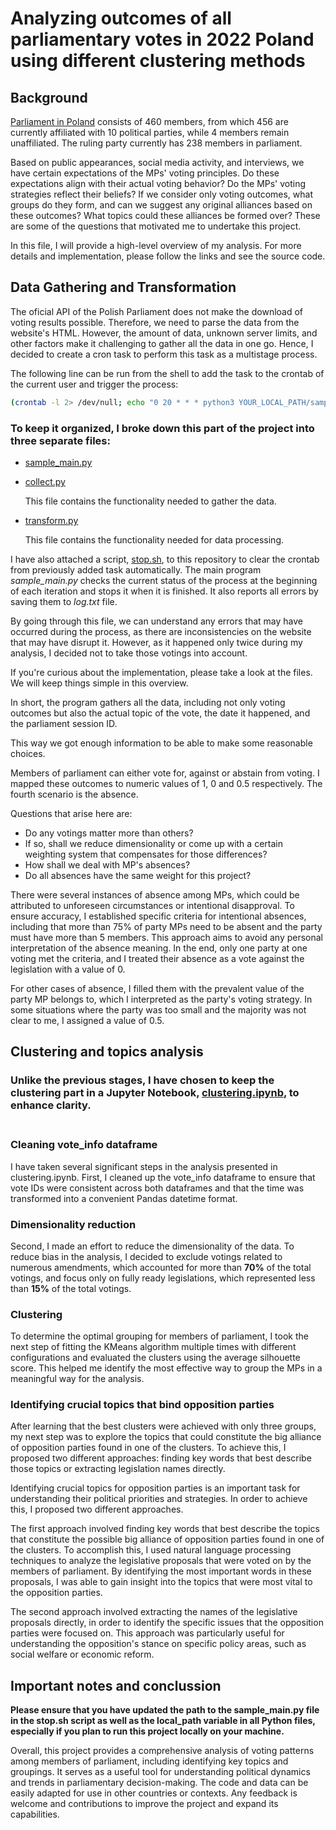 # Analyzing outcomes of all parliamentary votes in 2022 Poland using different clustering methods

## Background

[Parliament in Poland](https://www.sejm.gov.pl/) consists of 460 members, from which 456 are currently affiliated with 10 political parties, while 4 members remain unaffiliated. The ruling party currently has 238 members in parliament.

Based on public appearances, social media activity, and interviews, we have certain expectations of the MPs' voting principles. Do these expectations align with their actual voting behavior? Do the MPs' voting strategies reflect their beliefs? If we consider only voting outcomes, what groups do they form, and can we suggest any original alliances based on these outcomes? What topics could these alliances be formed over? These are some of the questions that motivated me to undertake this project.

In this file, I will provide a high-level overview of my analysis. For more details and implementation, please follow the links and see the source code.

## Data Gathering and Transformation

The oficial API of the Polish Parliament does not make the download of voting results possible. Therefore, we need to parse the data from the website's HTML. However, the amount of data, unknown server limits, and other factors make it challenging to gather all the data in one go. Hence, I decided to create a cron task to perform this task as a multistage process.

The following line can be run from the shell to add the task to the crontab of the current user and trigger the process:

```sh
(crontab -l 2> /dev/null; echo "0 20 * * * python3 YOUR_LOCAL_PATH/sample_main.py >> YOUR_LOCAL_PATH/log.txt") | crontab -
```

### To keep it organized, I broke down this part of the project into three separate files:

- [sample_main.py][1]
- [collect.py][2]

    This file contains the functionality needed to gather the data.
- [transform.py][3]

    This file contains the functionality needed for data processing.

I have also attached a script, [stop.sh][5], to this repository to clear the crontab from previously added task automatically. The main program *sample_main.py* checks the current status of the process at the beginning of each iteration and stops it when it is finished. It also reports all errors by saving them to *log.txt* file.

By going through this file, we can understand any errors that may have occurred during the process, as there are inconsistencies on the website that may have disrupt it. However, as it happened only twice during my analysis, I decided not to take those votings into account.

If you're curious about the implementation, please take a look at the files. We will keep things simple in this overview.

In short, the program gathers all the data, including not only voting outcomes but also the actual topic of the vote, the date it happened, and the parliament session ID.

This way we got enough information to be able to make some reasonable choices.

Members of parliament can either vote for, against or abstain from voting. I mapped these outcomes to numeric values of 1, 0 and 0.5 respectively. The fourth scenario is the absence.

Questions that arise here are:
- Do any votings matter more than others?
- If so, shall we reduce dimensionality or come up with a certain weighting system that compensates for those differences?
- How shall we deal with MP's absences?
- Do all absences have the same weight for this project?

There were several instances of absence among MPs, which could be attributed to unforeseen circumstances or intentional disapproval. To ensure accuracy, I established specific criteria for intentional absences, including that more than 75% of party MPs need to be absent and the party must have more than 5 members. This approach aims to avoid any personal interpretation of the absence meaning. In the end, only one party at one voting met the criteria, and I treated their absence as a vote against the legislation with a value of 0.

For other cases of absence, I filled them with the prevalent value of the party MP belongs to, which I interpreted as the party's voting strategy. In some situations where the party was too small and the majority was not clear to me, I assigned a value of 0.5.

## Clustering and topics analysis

### Unlike the previous stages, I have chosen to keep the clustering part in a Jupyter Notebook, [clustering.ipynb][4], to enhance clarity.<br><br>

### Cleaning vote_info dataframe

I have taken several significant steps in the analysis presented in clustering.ipynb. First, I cleaned up the vote_info dataframe to ensure that vote IDs were consistent across both dataframes and that the time was transformed into a convenient Pandas datetime format.

### Dimensionality reduction

Second, I made an effort to reduce the dimensionality of the data. To reduce bias in the analysis, I decided to exclude votings related to numerous amendments, which accounted for more than **70%** of the total votings, and focus only on fully ready legislations, which represented less than **15%** of the total votings.

### Clustering

To determine the optimal grouping for members of parliament, I took the next step of fitting the KMeans algorithm multiple times with different configurations and evaluated the clusters using the average silhouette score. This helped me identify the most effective way to group the MPs in a meaningful way for the analysis.

### Identifying crucial topics that bind opposition parties

After learning that the best clusters were achieved with only three groups, my next step was to explore the topics that could constitute the big alliance of opposition parties found in one of the clusters. To achieve this, I proposed two different approaches: finding key words that best describe those topics or extracting legislation names directly.

Identifying crucial topics for opposition parties is an important task for understanding their political priorities and strategies. In order to achieve this, I proposed two different approaches.

The first approach involved finding key words that best describe the topics that constitute the possible big alliance of opposition parties found in one of the clusters. To accomplish this, I used natural language processing techniques to analyze the legislative proposals that were voted on by the members of parliament. By identifying the most important words in these proposals, I was able to gain insight into the topics that were most vital to the opposition parties.

The second approach involved extracting the names of the legislative proposals directly, in order to identify the specific issues that the opposition parties were focused on. This approach was particularly useful for understanding the opposition's stance on specific policy areas, such as social welfare or economic reform.

## Important notes and conclussion

**Please ensure that you have updated the path to the sample_main.py file in the stop.sh script as well as the local_path variable in all Python files, especially if you plan to run this project locally on your machine.**

Overall, this project provides a comprehensive analysis of voting patterns among members of parliament, including identifying key topics and groupings. It serves as a useful tool for understanding political dynamics and trends in parliamentary decision-making. The code and data can be easily adapted for use in other countries or contexts. Any feedback is welcome and contributions to improve the project and expand its capabilities.

[1]: https://github.com/milosh-dr/MPs/blob/main/sample_main.py
[2]: https://github.com/milosh-dr/MPs/blob/main/collect.py
[3]: https://github.com/milosh-dr/MPs/blob/main/transform.py
[4]: https://nbviewer.org/github/milosh-dr/MPs/blob/main/clustering.ipynb
[5]: https://github.com/milosh-dr/MPs/blob/main/stop.sh
<!-- [6]: https://github.com/milosh-dr/MPs/blob/main/clustering.ipynb#C7
[7]: https://github.com/milosh-dr/MPs/blob/main/clustering.ipynb#C12
[8]: https://github.com/milosh-dr/MPs/blob/main/clustering.ipynb#C19
[9]: https://github.com/milosh-dr/MPs/blob/main/clustering.ipynb#C29 -->